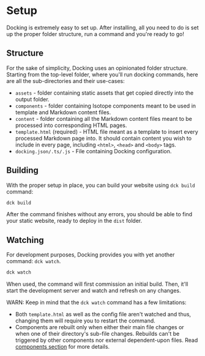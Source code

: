 # Setup

Docking is extremely easy to set up. After installing, all you need to do is set up the proper folder structure, run a command and you're ready to go!

## Structure

For the sake of simplicity, Docking uses an opinionated folder structure. Starting from the top-level folder, where you'll run docking commands, here are all the sub-directories and their use-cases:

- `assets` - folder containing static assets that get copied directly into the output folder.
- `components` - folder containing Isotope components meant to be used in template and Markdown content files.
- `content` - folder containing all the Markdown content files meant to be processed into corresponding HTML pages.
- `template.html` (required) - HTML file meant as a template to insert every processed Markdown page into. It should contain content you wish to include in every page, including `<html>`, `<head>` and `<body>` tags.
- `docking.json/.ts/.js` - File containing Docking configuration.

## Building

With the proper setup in place, you can build your website using `dck build` command:

```bash
dck build
```

After the command finishes without any errors, you should be able to find your static website, ready to deploy in the `dist` folder.

## Watching

For development purposes, Docking provides you with yet another command: `dck watch`.

```bash
dck watch
```

When used, the command will first commission an initial build. Then, it'll start the development server and watch and refresh on any changes.

WARN: Keep in mind that the `dck watch` command has a few limitations:
- Both `template.html` as well as the config file aren't watched and thus, changing them will require you to restart the command.
- Components are rebuilt only when either their main file changes or when one of their directory's sub-file changes. Rebuilds can't be triggered by other components nor external dependent-upon files. Read [components section](./components.md) for more details.
